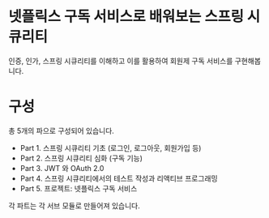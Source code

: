 # 넷플릭스 구독 서비스로 배워보는 스프링 시큐리티

인증, 인가, 스프링 시큐리티를 이해하고 이를 활용하여 회원제 구독 서비스를 구현해봅니다.

# 구성

총 5개의 파으로 구성되어 있습니다.

- Part 1. 스프링 시큐리티 기초 (로그인, 로그아웃, 회원가입 등)
- Part 2. 스프링 시큐리티 심화 (구독 기능)
- Part 3. JWT 와 OAuth 2.0
- Part 4. 스프링 시큐리티에서의 테스트 작성과 리액티브 프로그래밍
- Part 5. 프로젝트: 넷플릭스 구독 서비스 

각 파트는 각 서브 모듈로 만들어져 있습니다.